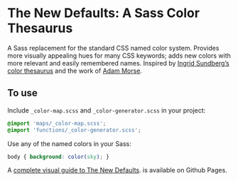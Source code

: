 The New Defaults: A Sass Color Thesaurus
========================================

A Sass replacement for the standard CSS named color system. Provides more visually appealing hues for many CSS keywords; adds new colors with more relevant and easily remembered names. Inspired by [Ingrid Sundberg’s color thesaurus](http://ingridsnotes.wordpress.com/2014/02/04/the-color-thesaurus/) and the work of [Adam Morse](http://clrs.cc/).

To use
------

Include `_color-map.scss` and `_color-generator.scss` in your project:

```CSS
@import 'maps/_color-map.scss';
@import 'functions/_color-generator.scss';
```

Use any of the named colors in your Sass:

```CSS
body { background: color(sky); }
```

A [complete visual guide to The New Defaults](http://dudleystorey.github.io/thenewdefaults/). is available on Github Pages.

